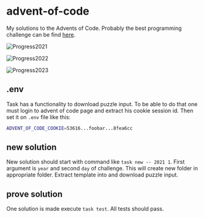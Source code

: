 # advent-of-code

My solutions to the Advents of Code. Probably the best programming challenge can be find [here](https://adventofcode.com/).

![Progress2021](https://progress-bar.dev/10/?scale=25&title=2021&width=120&suffix=/25)

![Progress2022](https://progress-bar.dev/11/?scale=25&title=2022&width=120&suffix=/25)

![Progress2023](https://progress-bar.dev/4/?scale=25&title=2023&width=120&suffix=/25)

## .env

Task has a functionality to download puzzle input. To be able to do that one must login to advent of code page and extract his cookie session id. Then set it on `.env` file like this:

```bash
ADVENT_OF_CODE_COOKIE=53616...foobar...8fea6cc
```

## new solution

New solution should start with command like `task new -- 2021 1`. First argument is `year` and second `day` of challenge. This will create new folder in appropriate folder. Extract template into and download puzzle input.

## prove solution

One solution is made execute `task test`. All tests should pass.
